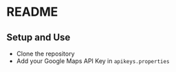 # README

## Setup and Use

- Clone the repository
- Add your Google Maps API Key in `apikeys.properties`
